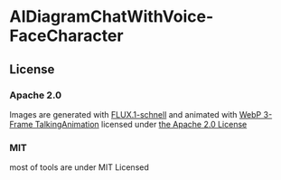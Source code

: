 # AIDiagramChatWithVoice-FaceCharacter
## License
### Apache 2.0
Images are generated with <a href="https://huggingface.co/black-forest-labs/FLUX.1-schnell">FLUX.1-schnell</a> and animated with <a href="https://huggingface.co/spaces/Akjava/WebPTalkHead">WebP 3-Frame TalkingAnimation</a> licensed under <a href="http://www.apache.org/licenses/LICENSE-2.0">the Apache 2.0 License</a>
### MIT
most of tools are under MIT Licensed